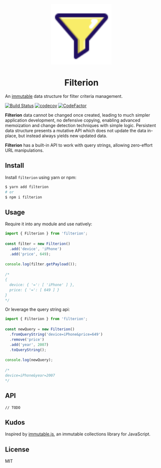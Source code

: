 <p align="center">
  <img width="200" src="/assets/logo.svg?sanitize=true">
</p>

<h1 align="center">
Filterion

<div align="center">

</div>
</h1>

<div align="center">

</div>

An [immutable](https://en.wikipedia.org/wiki/Immutable_object) data structure for filter criteria management.

[![Build Status](https://travis-ci.com/prilutskiy/filterion.svg?branch=master)](https://travis-ci.com/prilutskiy/filterion)
[![codecov](https://codecov.io/gh/prilutskiy/filterion/branch/master/graph/badge.svg)](https://codecov.io/gh/prilutskiy/filterion)
[![CodeFactor](https://www.codefactor.io/repository/github/prilutskiy/filterion/badge)](https://www.codefactor.io/repository/github/prilutskiy/filterion)

**Filterion** data cannot be changed once created, leading to much simpler application development, no defensive copying, enabling advanced memoization and change detection techniques with simple logic. Persistent data structure presents a mutative API which does not update the data in-place, but instead always yields new updated data.

**Filterion** has a built-in API to work with query strings, allowing zero-effort URL manipulations.

## Install

Install `filterion` using yarn or npm:

```bash
$ yarn add filterion
# or
$ npm i filterion
```

## Usage

Require it into any module and use natively:

```javascript
import { Filterion } from 'filterion';

const filter = new Filterion()
  .add('device', 'iPhone')
  .add('price', 649);

console.log(filter.getPayload());

/*
{
  device: { '=': [ 'iPhone' ] },
  price: { '=': [ 649 ] }
}
*/
```

Or leverage the query string api:
```typescript
import { Filterion } from 'filterion';

const newQuery = new Filterion()
  .fromQueryString('device=iPhone&price=649')
  .remove('price')
  .add('year', 2007)
  .toQueryString();

console.log(newQuery);

/*
device=iPhone&year=2007
*/

```

## API

```
// TODO
```

## Kudos
Inspired by [immutable.js](https://github.com/immutable-js/immutable-js), an immutable collections library for JavaScript.

## License
MIT
